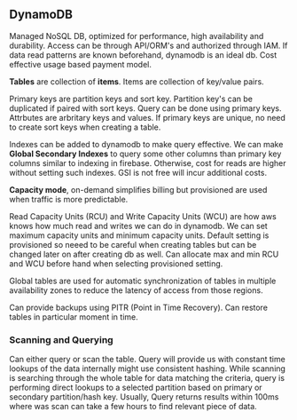 ## DynamoDB
Managed NoSQL DB, optimized for performance, high availability and durability. Access can be through API/ORM's and authorized through IAM. If data read patterns are known beforehand, dynamodb is an ideal db. Cost effective usage based payment model.

**Tables** are collection of **items**. Items are collection of key/value pairs.

Primary keys are partition keys and sort key. Partition key's can be duplicated if paired with sort keys. Query can be done using primary keys. Attrbutes are arbritary keys and values. If primary keys are unique, no need to create sort keys when creating a table.

Indexes can be added to dynamodb to make query effective. We can make **Global Secondary Indexes** to query some other columns than primary key columns similar to indexing in firebase. Otherwise, cost for reads are higher without setting such indexes. GSI is not free will incur additional costs.

**Capacity mode**, on-demand simplifies billing but provisioned are used when traffic is more predictable. 

Read Capacity Units (RCU) and Write Capacity Units (WCU) are how aws knows how much read and writes we can do in dynamodb. We can set maximum capacity units and minimum capacity units. Default setting is provisioned so neeed to be careful when creating tables but can be changed later on after creating db as well. Can allocate max and min RCU and WCU before hand when selecting provisioned setting. 

Global tables are used for automatic synchronization of tables in multiple availability zones to reduce the latency of access from those regions. 

Can provide backups using PITR (Point in Time Recovery). Can restore tables in particular moment in time.  

### Scanning and Querying

Can either query or scan the table. Query will provide us with constant time lookups of the data internally might use consistent hashing. While scanning is searching through the whole table for data matching the criteria, query is performing direct lookups to a selected partition based on primary or secondary partition/hash key. Usually, Query returns results within 100ms where was scan can take a few hours to find relevant piece of data.